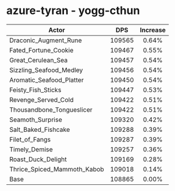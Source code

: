# azure-tyran - yogg-cthun
| Actor | DPS | Increase |
|---|:---:|:---:|
|Draconic_Augment_Rune|109565|0.64%|
|Fated_Fortune_Cookie|109467|0.55%|
|Great_Cerulean_Sea|109457|0.54%|
|Sizzling_Seafood_Medley|109456|0.54%|
|Aromatic_Seafood_Platter|109450|0.54%|
|Feisty_Fish_Sticks|109447|0.53%|
|Revenge_Served_Cold|109422|0.51%|
|Thousandbone_Tongueslicer|109422|0.51%|
|Seamoth_Surprise|109320|0.42%|
|Salt_Baked_Fishcake|109288|0.39%|
|Filet_of_Fangs|109287|0.39%|
|Timely_Demise|109257|0.36%|
|Roast_Duck_Delight|109169|0.28%|
|Thrice_Spiced_Mammoth_Kabob|109018|0.14%|
|Base|108865|0.00%|
